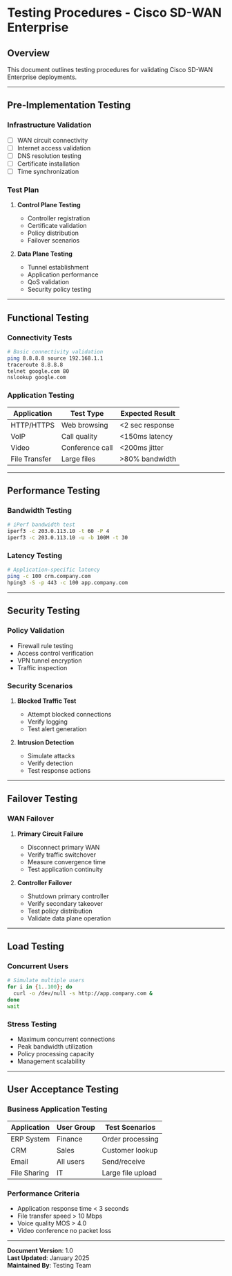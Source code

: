 # Testing Procedures - Cisco SD-WAN Enterprise

## Overview

This document outlines testing procedures for validating Cisco SD-WAN Enterprise deployments.

---

## Pre-Implementation Testing

### Infrastructure Validation
- [ ] WAN circuit connectivity
- [ ] Internet access validation
- [ ] DNS resolution testing
- [ ] Certificate installation
- [ ] Time synchronization

### Test Plan
1. **Control Plane Testing**
   - Controller registration
   - Certificate validation
   - Policy distribution
   - Failover scenarios

2. **Data Plane Testing**
   - Tunnel establishment
   - Application performance
   - QoS validation
   - Security policy testing

---

## Functional Testing

### Connectivity Tests
```bash
# Basic connectivity validation
ping 8.8.8.8 source 192.168.1.1
traceroute 8.8.8.8
telnet google.com 80
nslookup google.com
```

### Application Testing
| Application | Test Type | Expected Result |
|-------------|-----------|----------------|
| HTTP/HTTPS | Web browsing | <2 sec response |
| VoIP | Call quality | <150ms latency |
| Video | Conference call | <200ms jitter |
| File Transfer | Large files | >80% bandwidth |

---

## Performance Testing

### Bandwidth Testing
```bash
# iPerf bandwidth test
iperf3 -c 203.0.113.10 -t 60 -P 4
iperf3 -c 203.0.113.10 -u -b 100M -t 30
```

### Latency Testing
```bash
# Application-specific latency
ping -c 100 crm.company.com
hping3 -S -p 443 -c 100 app.company.com
```

---

## Security Testing

### Policy Validation
- Firewall rule testing
- Access control verification
- VPN tunnel encryption
- Traffic inspection

### Security Scenarios
1. **Blocked Traffic Test**
   - Attempt blocked connections
   - Verify logging
   - Test alert generation

2. **Intrusion Detection**
   - Simulate attacks
   - Verify detection
   - Test response actions

---

## Failover Testing

### WAN Failover
1. **Primary Circuit Failure**
   - Disconnect primary WAN
   - Verify traffic switchover
   - Measure convergence time
   - Test application continuity

2. **Controller Failover**
   - Shutdown primary controller
   - Verify secondary takeover
   - Test policy distribution
   - Validate data plane operation

---

## Load Testing

### Concurrent Users
```bash
# Simulate multiple users
for i in {1..100}; do
  curl -o /dev/null -s http://app.company.com &
done
wait
```

### Stress Testing
- Maximum concurrent connections
- Peak bandwidth utilization
- Policy processing capacity
- Management scalability

---

## User Acceptance Testing

### Business Application Testing
| Application | User Group | Test Scenarios |
|-------------|------------|----------------|
| ERP System | Finance | Order processing |
| CRM | Sales | Customer lookup |
| Email | All users | Send/receive |
| File Sharing | IT | Large file upload |

### Performance Criteria
- Application response time < 3 seconds
- File transfer speed > 10 Mbps
- Voice quality MOS > 4.0
- Video conference no packet loss

---

**Document Version**: 1.0  
**Last Updated**: January 2025  
**Maintained By**: Testing Team